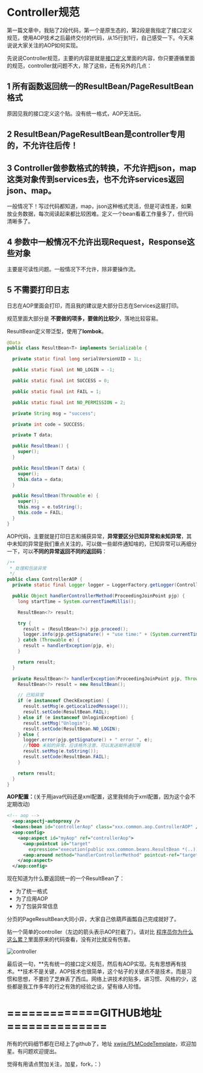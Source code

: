 # Controller规范

第一篇文章中，我贴了2段代码，第一个是原生态的，第2段是我指定了接口定义规范，使用AOP技术之后最终交付的代码，从15行到1行，自己感受一下。今天来说说大家关注的AOP如何实现。


先说说Controller规范，主要的内容是就是[接口定义][2]里面的内容，你只要遵循里面的规范，controller就问题不大，除了这些，还有另外的几点：


## 1  所有函数返回统一的ResultBean/PageResultBean格式

原因见我的接口定义这个贴。没有统一格式，AOP无法玩。


## 2 ResultBean/PageResultBean是controller专用的，不允许往后传！


## 3 Controller做参数格式的转换，不允许把json，map这类对象传到services去，也不允许services返回json、map。

一般情况下！写过代码都知道，map，json这种格式灵活，但是可读性差，如果放业务数据，每次阅读起来都比较困难。定义一个bean看着工作量多了，但代码清晰多了。



## 4 参数中一般情况不允许出现Request，Response这些对象

主要是可读性问题。一般情况下不允许，除非要操作流。



## 5 不需要打印日志

日志在AOP里面会打印，而且我的建议是大部分日志在Services这层打印。



规范里面大部分是 **不要做的项多，要做的比较少**，落地比较容易。



ResultBean定义带泛型，使用了**lombok**。

```java
@Data
public class ResultBean<T> implements Serializable {

  private static final long serialVersionUID = 1L;

  public static final int NO_LOGIN = -1;

  public static final int SUCCESS = 0;

  public static final int FAIL = 1;

  public static final int NO_PERMISSION = 2;

  private String msg = "success";

  private int code = SUCCESS;

  private T data;

  public ResultBean() {
    super();
  }

  public ResultBean(T data) {
    super();
    this.data = data;
  }

  public ResultBean(Throwable e) {
    super();
    this.msg = e.toString();
    this.code = FAIL;
  }
}
```

AOP代码，主要就是打印日志和捕获异常，**异常要区分已知异常和未知异常**，其中未知的异常是我们重点关注的，可以做一些邮件通知啥的，已知异常可以再细分一下，可以**不同的异常返回不同的返回码**：

```java
/**
 * 处理和包装异常
 */
public class ControllerAOP {
  private static final Logger logger = LoggerFactory.getLogger(ControllerAOP.class);

  public Object handlerControllerMethod(ProceedingJoinPoint pjp) {
    long startTime = System.currentTimeMillis();

    ResultBean<?> result;

    try {
      result = (ResultBean<?>) pjp.proceed();
      logger.info(pjp.getSignature() + "use time:" + (System.currentTimeMillis() - startTime));
    } catch (Throwable e) {
      result = handlerException(pjp, e);
    }

    return result;
  }

  private ResultBean<?> handlerException(ProceedingJoinPoint pjp, Throwable e) {
    ResultBean<?> result = new ResultBean();

    // 已知异常
    if (e instanceof CheckException) {
      result.setMsg(e.getLocalizedMessage());
      result.setCode(ResultBean.FAIL);
    } else if (e instanceof UnloginException) {
      result.setMsg("Unlogin");
      result.setCode(ResultBean.NO_LOGIN);
    } else {
      logger.error(pjp.getSignature() + " error ", e);
      //TODO 未知的异常，应该格外注意，可以发送邮件通知等
      result.setMsg(e.toString());
      result.setCode(ResultBean.FAIL);
    }

    return result;
  }
}
```

**AOP配置：**(关于用java代码还是xml配置，这里我倾向于xml配置，因为这个会不定期改动)

```xml
<!-- aop -->
  <aop:aspectj-autoproxy />
  <beans:bean id="controllerAop" class="xxx.common.aop.ControllerAOP" />
  <aop:config>
    <aop:aspect id="myAop" ref="controllerAop">
      <aop:pointcut id="target"
        expression="execution(public xxx.common.beans.ResultBean *(..))" />
      <aop:around method="handlerControllerMethod" pointcut-ref="target" />
    </aop:aspect>
  </aop:config>
```

现在知道为什么要返回统一的一个ResultBean了：

* 为了统一格式
* 为了应用AOP
* 为了包装异常信息

分页的PageResultBean大同小异，大家自己依葫芦画瓢自己完成就好了。



贴一个简单的controller（左边的箭头表示AOP拦截了）。请对比 [程序员你为什么这么累？][1]里面原来的代码查看，没有对比就没有伤害。

![controller][3]



最后说一句，**先有统一的接口定义规范，然后有AOP实现。先有思想再有技术。**技术不是关键，AOP技术也很简单，这个帖子的关键点不是技术，而是习惯和思想，不要捡了芝麻丢了西瓜。网络上讲技术的贴多，讲习惯、风格的少，这些都是我工作多年的行之有效的经验之谈，望有缘人珍惜。


# =============GITHUB地址==============

所有的代码细节都在已经上了github了，地址 [xwjie/PLMCodeTemplate][4]，欢迎加星。有问题欢迎提出。

觉得有用请点赞加关注，加星，fork，：）

  [1]: http://www.imooc.com/article/27569
  [2]: http://www.imooc.com/article/27664
  [3]: //img.mukewang.com/5ae2af5a0001051b07090460.jpg
  [4]: https://github.com/xwjie/PLMCodeTemplate